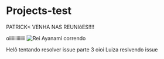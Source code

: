 # Projects-test

PATRICK< VENHA NAS REUNIõES!!!!

oiiiiiiiiiiiii
![Rei Ayanami correndo](https://i.redd.it/4rxo2c9v7e561.gif)


Helô tentando resolver issue parte 3
oioi Luiza reslvendo issue
